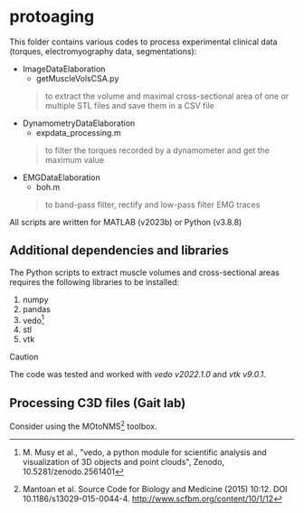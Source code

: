# protoaging
This folder contains various codes to process experimental clinical data (torques, electromyography data, segmentations):
- ImageDataElaboration
  - getMuscleVolsCSA.py
  > to extract the volume and maximal cross-sectional area of one or multiple STL files and save them in a CSV file
- DynamometryDataElaboration
  - expdata_processing.m
  > to filter the torques recorded by a dynamometer and get the maximum value
- EMGDataElaboration
  - boh.m
  > to band-pass filter, rectify and low-pass filter EMG traces

All scripts are written for MATLAB (v2023b) or Python (v3.8.8)
## Additional dependencies and libraries
The Python scripts to extract muscle volumes and cross-sectional areas requires the following libraries to be installed:
1. numpy
2. pandas
3. vedo[^1]
4. stl
5. vtk
> [!CAUTION]
> The code was tested and worked with *vedo v2022.1.0* and *vtk v9.0.1*.

## Processing C3D files (Gait lab)
Consider using the MOtoNMS[^2] toolbox.

[^1]: M. Musy et al., "vedo, a python module for scientific analysis and visualization of 3D objects and point clouds", Zenodo, 10.5281/zenodo.2561401
[^2]: Mantoan et al. Source Code for Biology and Medicine (2015) 10:12. DOI 10.1186/s13029-015-0044-4. http://www.scfbm.org/content/10/1/12
